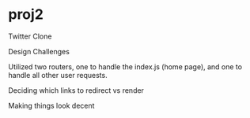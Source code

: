 proj2
=====

Twitter Clone

Design Challenges

Utilized two routers, one to handle the index.js (home page), and one to handle all other user requests.

Deciding which links to redirect vs render

Making things look decent
